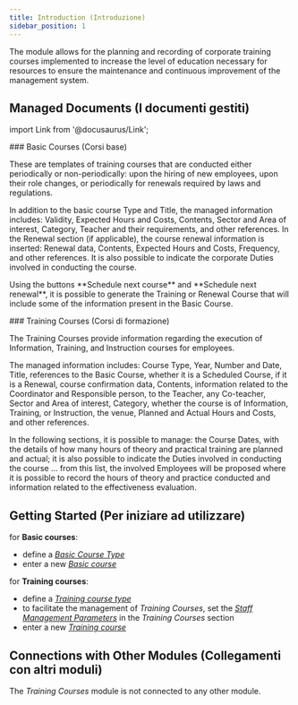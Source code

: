```yaml
---
title: Introduction (Introduzione)
sidebar_position: 1
---
```


The module allows for the planning and recording of corporate training courses implemented to increase the level of education necessary for resources to ensure the maintenance and continuous improvement of the management system.

## Managed Documents (I documenti gestiti)

import Link from '@docusaurus/Link';

<div className="cardContainer">
    <div className="card">
###     <Link to="/docs/erp-home/registers/employee/training-courses/basic-course-management">Basic Courses (Corsi base)</Link>
        <p>These are templates of training courses that are conducted either periodically or non-periodically: upon the hiring of new employees, upon their role changes, or periodically for renewals required by laws and regulations.</p>
        <p>In addition to the basic course Type and Title, the managed information includes: Validity, Expected Hours and Costs, Contents, Sector and Area of interest, Category, Teacher and their requirements, and other references. In the Renewal section (if applicable), the course renewal information is inserted: Renewal data, Contents, Expected Hours and Costs, Frequency, and other references. It is also possible to indicate the corporate Duties involved in conducting the course.</p>
        <p>Using the buttons **Schedule next course** and **Schedule next renewal**, it is possible to generate the Training or Renewal Course that will include some of the information present in the Basic Course.</p>
    </div>
</div>
<div className="cardContainer">
    <div className="card">
###     <Link to="/docs/erp-home/registers/employee/training-courses/training-courses-intro">Training Courses (Corsi di formazione)</Link>
        <p>The Training Courses provide information regarding the execution of Information, Training, and Instruction courses for employees.</p>
        <p>The managed information includes: Course Type, Year, Number and Date, Title, references to the Basic Course, whether it is a Scheduled Course, if it is a Renewal, course confirmation data, Contents, information related to the Coordinator and Responsible person, to the Teacher, any Co-teacher, Sector and Area of interest, Category, whether the course is of Information, Training, or Instruction, the venue, Planned and Actual Hours and Costs, and other references.</p>
        <p>In the following sections, it is possible to manage: the Course Dates, with the details of how many hours of theory and practical training are planned and actual; it is also possible to indicate the Duties involved in conducting the course … from this list, the involved Employees will be proposed where it is possible to record the hours of theory and practice conducted and information related to the effectiveness evaluation.</p>
    </div>
</div>


## Getting Started (Per iniziare ad utilizzare)  

for **Basic courses**:
- define a [*Basic Course Type*](/docs/configurations/tables/employee/training-courses/basic-course-type)   
- enter a new [*Basic course*](/docs/erp-home/registers/employee/training-courses/basic-course-management)   

for **Training courses**:
- define a [*Training course type*](/docs/configurations/tables/employee/training-courses/course-type)   
- to facilitate the management of *Training Courses*, set the [*Staff Management Parameters*](/docs/configurations/parameters/employees/staff-management) in the *Training Courses* section   
- enter a new [*Training course*](/docs/erp-home/registers/employee/training-courses/training-courses-intro)   


## Connections with Other Modules (Collegamenti con altri moduli)
The *Training Courses* module is not connected to any other module.
